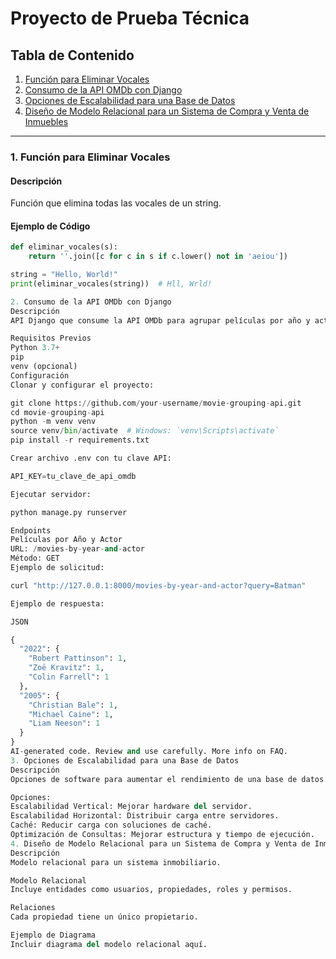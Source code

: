 # Proyecto de Prueba Técnica

## Tabla de Contenido
1. [Función para Eliminar Vocales](#1-función-para-eliminar-vocales)
2. [Consumo de la API OMDb con Django](#2-consumo-de-la-api-omdb-con-django)
3. [Opciones de Escalabilidad para una Base de Datos](#3-opciones-de-escalabilidad-para-una-base-de-datos)
4. [Diseño de Modelo Relacional para un Sistema de Compra y Venta de Inmuebles](#4-diseño-de-modelo-relacional-para-un-sistema-de-compra-y-venta-de-inmuebles)

---

### 1. Función para Eliminar Vocales
#### Descripción
Función que elimina todas las vocales de un string.

#### Ejemplo de Código
```python
def eliminar_vocales(s):
    return ''.join([c for c in s if c.lower() not in 'aeiou'])

string = "Hello, World!"
print(eliminar_vocales(string))  # Hll, Wrld!

2. Consumo de la API OMDb con Django
Descripción
API Django que consume la API OMDb para agrupar películas por año y actor.

Requisitos Previos
Python 3.7+
pip
venv (opcional)
Configuración
Clonar y configurar el proyecto:

git clone https://github.com/your-username/movie-grouping-api.git
cd movie-grouping-api
python -m venv venv
source venv/bin/activate  # Windows: `venv\Scripts\activate`
pip install -r requirements.txt

Crear archivo .env con tu clave API:

API_KEY=tu_clave_de_api_omdb

Ejecutar servidor:

python manage.py runserver

Endpoints
Películas por Año y Actor
URL: /movies-by-year-and-actor
Método: GET
Ejemplo de solicitud:

curl "http://127.0.0.1:8000/movies-by-year-and-actor?query=Batman"

Ejemplo de respuesta:

JSON

{
  "2022": {
    "Robert Pattinson": 1,
    "Zoë Kravitz": 1,
    "Colin Farrell": 1
  },
  "2005": {
    "Christian Bale": 1,
    "Michael Caine": 1,
    "Liam Neeson": 1
  }
}
AI-generated code. Review and use carefully. More info on FAQ.
3. Opciones de Escalabilidad para una Base de Datos
Descripción
Opciones de software para aumentar el rendimiento de una base de datos.

Opciones:
Escalabilidad Vertical: Mejorar hardware del servidor.
Escalabilidad Horizontal: Distribuir carga entre servidores.
Caché: Reducir carga con soluciones de caché.
Optimización de Consultas: Mejorar estructura y tiempo de ejecución.
4. Diseño de Modelo Relacional para un Sistema de Compra y Venta de Inmuebles
Descripción
Modelo relacional para un sistema inmobiliario.

Modelo Relacional
Incluye entidades como usuarios, propiedades, roles y permisos.

Relaciones
Cada propiedad tiene un único propietario.

Ejemplo de Diagrama
Incluir diagrama del modelo relacional aquí.